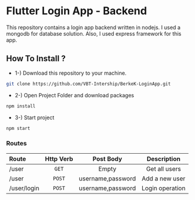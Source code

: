 # Flutter Login App - Backend
This repository contains a login app backend written in nodejs. I used a mongodb for database solution. Also, I used express framework for this app.

## How To Install ?
- 1-) Download this repository to your machine.
```bash
git clone https://github.com/VBT-Intership/BerkeK-LoginApp.git
```
- 2-) Open Project Folder and download packages
```bash
npm install
```
- 3-) Start project
```bash
npm start
```

### Routes
Route| Http Verb | Post Body | Description
:--- | :---: | :---: | :---:
/user | `GET` | Empty | Get all users
/user | `POST` | username,password | Add a new user
/user/login | `POST` | username,password | Login operation